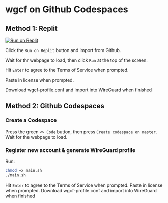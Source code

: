 # wgcf on Github Codespaces
## Method 1: Replit

<a href="https://repl.it/github/jacobhoang565/wgcf-cloud" title="Run on Repl.it"><img alt="Run on Replit" src="https://repl.it/badge/github/jacobhoang565/wgcf-cloud"><img></a>

Click the `Run on Replit` button and import from Github.

Wait for thr webpage to load, then click `Run` at the top of the screen.

Hit `Enter` to agree to the Terms of Service when prompted.

Paste in license when prompted.

Download wgcf-profile.conf and import into WireGuard when finished
## Method 2: Github Codespaces

### Create a Codespace

Press the green `<> Code` button, then press `Create codespace on master.` Wait for the webpage to load.

### Register new account & generate WireGuard profile
Run:

```bash
chmod +x main.sh
./main.sh
```

Hit `Enter` to agree to the Terms of Service when prompted.
Paste in license when prompted.
Download wgcf-profile.conf and import into WireGuard when finished
